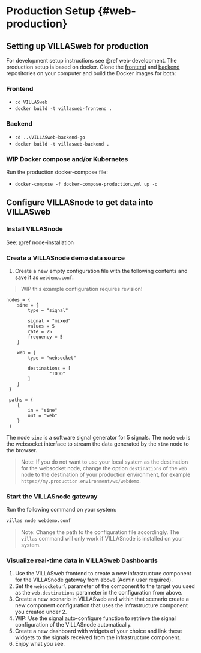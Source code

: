 # Production Setup {#web-production}

## Setting up VILLASweb for production

For development setup instructions see @ref web-development.
The production setup is based on docker. 
Clone the [frontend](https://git.rwth-aachen.de/acs/public/villas/web) and [backend](https://git.rwth-aachen.de/acs/public/villas/web-backend-go) repositories on your computer and build the Docker images for both:

### Frontend
 - `cd VILLASweb`
 - `docker build -t villasweb-frontend .`
 
### Backend
 - `cd ..\VILLASweb-backend-go`
 - `docker build -t villasweb-backend .`

### WIP Docker compose and/or Kubernetes
Run the production docker-compose file:
 - `docker-compose -f docker-compose-production.yml up -d`

## Configure VILLASnode to get data into VILLASweb

### Install VILLASnode

See: @ref node-installation

### Create a VILLASnode demo data source

1. Create a new empty configuration file with the following contents and save it as `webdemo.conf`:

> WIP this example configuration requires revision!
```
nodes = {
    sine = {
        type = "signal"
        
        signal = "mixed"
        values = 5
        rate = 25
        frequency = 5
    }
 
    web = {
        type = "websocket"

        destinations = [
                "TODO"
        ]
    }
 }
 
 paths = (
    {
        in = "sine"
        out = "web"
    }
 )
```

The node `sine` is a software signal generator for 5 signals.
The node `web` is the websocket interface to stream the data generated by the `sine` node to the browser.

> Note: If you do not want to use your local system as the destination for the websocket node,
>change the option `destinations` of the `web` node to the destination of your production environment, for example `https://my.production.environment/ws/webdemo`.

### Start the VILLASnode gateway

Run the following command on your system:

```bash
villas node webdemo.conf
```
> Note: Change the path to the configuration file accordingly. The `villas` command will only work if VILLASnode is installed on your system.

### Visualize real-time data in VILLASweb Dashboards
1. Use the VILLASweb frontend to create a new infrastructure component for the VILLASnode gateway from above (Admin user required).
2. Set the `websocketurl` parameter of the component to the target you used as the `web.destinations` parameter in the configuration from above.
3. Create a new scenario in VILLASweb and within that scenario create a new component configuration that uses the infrastructure component you created under 2.
4. WIP: Use the signal auto-configure function to retrieve the signal configuration of the VILLASnode automatically. 
5. Create a new dashboard with widgets of your choice and link these widgets to the signals received from the infrastructure component.
6. Enjoy what you see.
